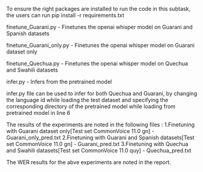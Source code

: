 To ensure the right packages are installed to run the code in this subtask, the users can run pip install -r requirements.txt


finetune_Guarani.py - Finetunes the openai whisper model on Guarani and Spanish datasets

finetune_Guarani_only.py - Finetunes the openai whisper model on Guarani dataset only

finetune_Quechua.py - Finetunes the openai whisper model on Quechua and Swahili datasets

infer.py - Infers from the pretrained model
    
infer.py file can be used to infer for both Quechua and Guarani, by changing the language id while loading the test dataset and specifying the 
corresponding directory of the pretrained model while loading from pretrained model in line 6

The results of the experiments are noted in the following files :
1.Finetuning with Guarani dataset only[Test set CommonVoice 11.0 gn] - Guarani_only_pred.txt
2.Finetuning with Guarani and Spanish datasets[Test set CommonVoice 11.0 gn]  - Guarani_pred.txt
3.Finetuning with Quechua and Swahili datasets[Test set CommonVoice 11.0 quy] - Quechua_pred.txt

The WER results for the abve experiments are noted in the report.
